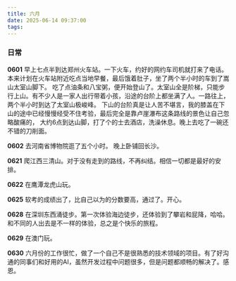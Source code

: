 ```yaml
---
title: 六月
date: 2025-06-14 09:37:00
tags:
---
```


### 日常

**0601**
早上七点半到达郑州火车站。一下火车，约好的网约车司机就打来了电话。本来计划在火车站附近吃点当地早餐，最后饿着肚子，坐了两个半小时的车到了嵩山太室山脚下。
吃了点油条和八宝粥，便开始登山了。太室山全是阶梯，只能步行上山。有不少人是一家人出行带着小孩，沿途的台阶上都坐满了人。一路往上，两个半小时到达了太室山极峻峰。
下山的台阶真是让人苦不堪言，我的膝盖在下山的途中已经慢慢经受不住考验，最后完全是靠卢崖瀑布这条路线的景色让自己忽略酸痛的，
大约6点到达山脚，打了个的士去酒店，洗澡休息。晚上去吃了一碗还不错的刀削面。

**0602**
去河南省博物院逛了五个小时。
晚上卧铺回长沙。

**0621**
爬江西三清山。对于没有走到的路线，不再纠结。相信一切都是最好的安排。

**0622**
在鹰潭龙虎山玩。

**0625**
软考的成绩出了，比自己以为的分数要高，通过了。开心。

**0628**
在深圳东西涌徒步。第一次体验海边徒步，还体验到了攀岩和屁降，哈哈。
和不同的人出去是不一样的体验，总之是个快乐的旅程。

**0629**
在澳门玩。

**0630**
六月份的工作很忙，做了一个自己不是很熟悉的技术领域的项目。有了好沟通的同事们和好用的AI，虽然开发过程中问题很多，但是问题都顺畅的解决了。感恩。